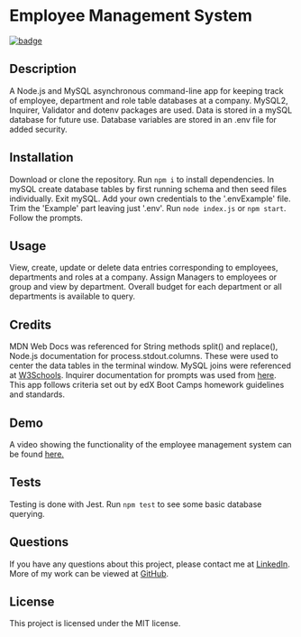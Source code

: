 # Employee Management System

[![badge](https://img.shields.io/badge/license-MIT-brightgreen.svg)](https://opensource.org/licenses/mit)

## Description

A Node.js and MySQL asynchronous command-line app for keeping track of employee, department and role table databases at a company. MySQL2, Inquirer, Validator and dotenv packages are used. Data is stored in a mySQL database for future use. Database variables are stored in an .env file for added security.

## Installation

Download or clone the repository. Run `npm i` to install dependencies. In mySQL create database tables by first running schema and then seed files individually. Exit mySQL. Add your own credentials to the '.envExample' file. Trim the 'Example' part leaving just '.env'. Run `node index.js` or `npm start`. Follow the prompts.

## Usage

View, create, update or delete data entries corresponding to employees, departments and roles at a company. Assign Managers to employees or group and view by department. Overall budget for each department or all departments is available to query.

## Credits

MDN Web Docs was referenced for String methods split() and replace(), Node.js documentation for process.stdout.columns. These were used to center the data tables in the terminal window. MySQL joins were referenced at [W3Schools](https://www.w3schools.com/mysql/mysql_join.asp). Inquirer documentation for prompts was used from [here](https://www.npmjs.com/package/inquirer). This app follows criteria set out by edX Boot Camps homework guidelines and standards.

## Demo

A video showing the functionality of the employee management system can be found [here.](https://drive.google.com/file/d/1h5kSsPnSDht4ArUy9Gu_zOHtc0TunJWh/view?usp=drive_link)

## Tests

Testing is done with Jest. Run `npm test` to see some basic database querying.

## Questions

If you have any questions about this project, please contact me at [LinkedIn](https://www.linkedin.com/in/shawn-meister-bb646b29a/). More of my work can be viewed at [GitHub](https://github.com/CookingMeister).

## License

This project is licensed under the MIT license.
